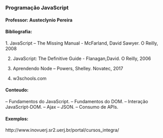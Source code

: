 <h3>Programação JavaScript</h3>
<h4>Professor: Austeclynio Pereira</h4>

<h4>Bibliografia:</h4>
 1. JavaScript – The Missing Manual - McFarland, David Sawyer. O ́Reilly, 2008

 2. JavaScript: The Definitive Guide - Flanagan,David. O ́Reilly, 2006
 
 3. Aprendendo Node – Powers, Shelley. Novatec, 2017
 4. w3schools.com

<h4>Conteudo: </h4>
– Fundamentos do JavaScript.  
– Fundamentos do DOM.   
– Interação JavaScript-DOM.   
– Ajax  
– JSON.   
– Consumo de APIs.  

<h4>Exemplos:</h4>
http://www.inovuerj.sr2.uerj.br/portal/cursos_integra/
